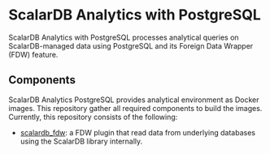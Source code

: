 # ScalarDB Analytics with PostgreSQL

ScalarDB Analytics with PostgreSQL processes analytical queries on ScalarDB-managed data using PostgreSQL and its Foreign Data Wrapper (FDW) feature.

## Components

ScalarDB Analytics PostgreSQL provides analytical environment as Docker images. This repository gather all required components to build the images. Currently, this repository consists of the following:

- [scalardb_fdw](./scalardb_fdw): a FDW plugin that read data from underlying databases using the ScalarDB library internally.
